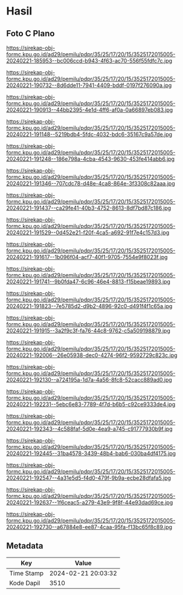 # Hasil

## Foto C Plano

https://sirekap-obj-formc.kpu.go.id/ad29/pemilu/pdpr/35/25/17/20/15/3525172015005-20240221-185953--bc006ccd-b943-4f63-ac70-556f55fdfc7c.jpg

https://sirekap-obj-formc.kpu.go.id/ad29/pemilu/pdpr/35/25/17/20/15/3525172015005-20240221-190732--8d6dde11-7941-4409-bddf-0197f276090a.jpg

https://sirekap-obj-formc.kpu.go.id/ad29/pemilu/pdpr/35/25/17/20/15/3525172015005-20240221-190913--44bb2395-4e1d-4ff6-af0a-0a66897eb083.jpg

https://sirekap-obj-formc.kpu.go.id/ad29/pemilu/pdpr/35/25/17/20/15/3525172015005-20240221-191148--5219bdb4-5fdc-4032-bdc6-35167c9a57de.jpg

https://sirekap-obj-formc.kpu.go.id/ad29/pemilu/pdpr/35/25/17/20/15/3525172015005-20240221-191248--186e798a-4cba-4543-9630-453fe414abb6.jpg

https://sirekap-obj-formc.kpu.go.id/ad29/pemilu/pdpr/35/25/17/20/15/3525172015005-20240221-191346--707cdc78-d48e-4ca8-864e-3f3308c82aaa.jpg

https://sirekap-obj-formc.kpu.go.id/ad29/pemilu/pdpr/35/25/17/20/15/3525172015005-20240221-191437--ca29fe41-40b3-4752-8613-8df7bd87c186.jpg

https://sirekap-obj-formc.kpu.go.id/ad29/pemilu/pdpr/35/25/17/20/15/3525172015005-20240221-191529--0d452e21-f20f-4ca5-a692-91f7e4c157d3.jpg

https://sirekap-obj-formc.kpu.go.id/ad29/pemilu/pdpr/35/25/17/20/15/3525172015005-20240221-191617--1b096f04-acf7-40f1-9705-7554e9f8023f.jpg

https://sirekap-obj-formc.kpu.go.id/ad29/pemilu/pdpr/35/25/17/20/15/3525172015005-20240221-191741--9b0fda47-6c96-46e4-8813-f15beae19893.jpg

https://sirekap-obj-formc.kpu.go.id/ad29/pemilu/pdpr/35/25/17/20/15/3525172015005-20240221-191823--7e5785d2-d9b2-4896-92c0-d491f4f1c65a.jpg

https://sirekap-obj-formc.kpu.go.id/ad29/pemilu/pdpr/35/25/17/20/15/3525172015005-20240221-191915--3a2f9c3f-fa76-44c8-9762-c5a509198879.jpg

https://sirekap-obj-formc.kpu.go.id/ad29/pemilu/pdpr/35/25/17/20/15/3525172015005-20240221-192006--26e05938-dec0-4274-96f2-9592729c823c.jpg

https://sirekap-obj-formc.kpu.go.id/ad29/pemilu/pdpr/35/25/17/20/15/3525172015005-20240221-192130--a724195a-1d7a-4a56-8fc8-52cacc889ad0.jpg

https://sirekap-obj-formc.kpu.go.id/ad29/pemilu/pdpr/35/25/17/20/15/3525172015005-20240221-192231--5ebc6e83-7789-4f7d-b6b5-c92ce9333de4.jpg

https://sirekap-obj-formc.kpu.go.id/ad29/pemilu/pdpr/35/25/17/20/15/3525172015005-20240221-192343--4c588faf-5d0e-4ea9-a745-c91777930b9f.jpg

https://sirekap-obj-formc.kpu.go.id/ad29/pemilu/pdpr/35/25/17/20/15/3525172015005-20240221-192445--31ba4578-3439-48b4-bab6-030ba4df4175.jpg

https://sirekap-obj-formc.kpu.go.id/ad29/pemilu/pdpr/35/25/17/20/15/3525172015005-20240221-192547--4a31e5d5-f4d0-479f-9b9a-ecbe28dfafa5.jpg

https://sirekap-obj-formc.kpu.go.id/ad29/pemilu/pdpr/35/25/17/20/15/3525172015005-20240221-192637--1f6ceac5-a279-43e9-9f8f-44e93dad69ce.jpg

https://sirekap-obj-formc.kpu.go.id/ad29/pemilu/pdpr/35/25/17/20/15/3525172015005-20240221-192730--a67884e8-ee87-4caa-95fa-f13bc65f8c89.jpg


## Metadata

| Key        | Value               |
| ---------- | ------------------- |
| Time Stamp | 2024-02-21 20:03:32 |
| Kode Dapil | 3510                |



